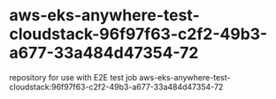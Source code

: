 # aws-eks-anywhere-test-cloudstack-96f97f63-c2f2-49b3-a677-33a484d47354-72
repository for use with E2E test job aws-eks-anywhere-test-cloudstack:96f97f63-c2f2-49b3-a677-33a484d47354-72
